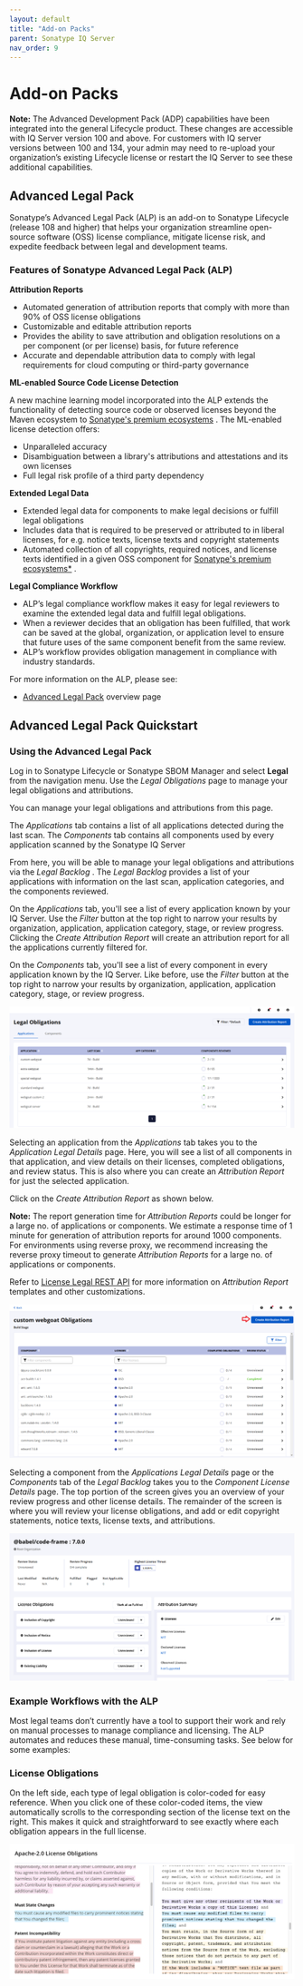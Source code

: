 ```yaml
---
layout: default
title: "Add-on Packs"
parent: Sonatype IQ Server
nav_order: 9
---
```


# Add-on Packs

**Note:** The Advanced Development Pack (ADP) capabilities have been integrated into the general Lifecycle product. These changes are accessible with IQ Server version 100 and above. For customers with IQ server versions between 100 and 134, your admin may need to re-upload your organization’s existing Lifecycle license or restart the IQ Server to see these additional capabilities.

## Advanced Legal Pack

Sonatype’s Advanced Legal Pack (ALP) is an add-on to Sonatype Lifecycle (release 108 and higher) that helps your organization streamline open-source software (OSS) license compliance, mitigate license risk, and expedite feedback between legal and development teams.

### Features of Sonatype Advanced Legal Pack (ALP)

**Attribution Reports**

- Automated generation of attribution reports that comply with more than 90% of OSS license obligations
- Customizable and editable attribution reports
- Provides the ability to save attribution and obligation resolutions on a per component (or per license) basis, for future reference
- Accurate and dependable attribution data to comply with legal requirements for cloud computing or third-party governance

**ML-enabled Source Code License Detection**

A new machine learning model incorporated into the ALP extends the functionality of detecting source code or observed licenses beyond the Maven ecosystem to [Sonatype's premium ecosystems](#UUID-a7f26522-01ae-eca4-b507-f0bffd06e746) . The ML-enabled license detection offers:

- Unparalleled accuracy
- Disambiguation between a library's attributions and attestations and its own licenses
- Full legal risk profile of a third party dependency

**Extended Legal Data**

- Extended legal data for components to make legal decisions or fulfill legal obligations
- Includes data that is required to be preserved or attributed to in liberal licenses, for e.g. notice texts, license texts and copyright statements
- Automated collection of all copyrights, required notices, and license texts identified in a given OSS component for [Sonatype's premium ecosystems*](#UUID-a7f26522-01ae-eca4-b507-f0bffd06e746) .

**Legal Compliance Workflow**

- ALP’s legal compliance workflow makes it easy for legal reviewers to examine the extended legal data and fulfill legal obligations.
- When a reviewer decides that an obligation has been fulfilled, that work can be saved at the global, organization, or application level to ensure that future uses of the same component benefit from the same review.
- ALP’s workflow provides obligation management in compliance with industry standards.

For more information on the ALP, please see:

- [Advanced Legal Pack](https://www.sonatype.com/products/advanced-legal-pack) overview page

## Advanced Legal Pack Quickstart

### Using the Advanced Legal Pack

Log in to Sonatype Lifecycle or Sonatype SBOM Manager and select **Legal** from the navigation menu. Use the *Legal Obligations* page to manage your legal obligations and attributions.

You can manage your legal obligations and attributions from this page.

The *Applications* tab contains a list of all applications detected during the last scan. The *Components* tab contains all components used by every application scanned by the Sonatype IQ Server

From here, you will be able to manage your legal obligations and attributions via the *Legal Backlog* . The *Legal Backlog* provides a list of your applications with information on the last scan, application categories, and the components reviewed.

On the *Applications* tab, you'll see a list of every application known by your IQ Server. Use the *Filter* button at the top right to narrow your results by organization, application, application category, stage, or review progress. Clicking the *Create Attribution Report* will create an attribution report for all the applications currently filtered for.

On the *Components* tab, you'll see a list of every component in every application known by the IQ Server. Like before, use the *Filter* button at the top right to narrow your results by organization, application, application category, stage, or review progress.

![example of the Legal Backlog page](/assets/images/uuid-5e8e1b9c-3607-7348-7cef-a92ff762ced2.png)

Selecting an application from the *Applications* tab takes you to the *Application Legal Details* page. Here, you will see a list of all components in that application, and view details on their licenses, completed obligations, and review status. This is also where you can create an *Attribution Report* for just the selected application.

Click on the *Create Attribution Report* as shown below.

**Note:** The report generation time for *Attribution Reports* could be longer for a large no. of applications or components. We estimate a response time of 1 minute for generation of attribution reports for around 1000 components. For environments using reverse proxy, we recommend increasing the reverse proxy timeout to generate *Attribution Reports* for a large no. of applications or components.

Refer to [License Legal REST API](#UUID-ae622dee-2c48-11f3-5a4c-92d5727a91cd) for more information on *Attribution Report* templates and other customizations.

![166330437.png](/assets/images/uuid-2b466175-e3de-ea96-541d-30db5542af0c.png)

Selecting a component from the *Applications Legal Details* page or the *Components* tab of the *Legal Backlog* takes you to the *Component License Details* page. The top portion of the screen gives you an overview of your review progress and other license details. The remainder of the screen is where you will review your license obligations, and add or edit copyright statements, notice texts, license texts, and attributions.

![example of the component license details page](/assets/images/uuid-ff6ad6d4-5aea-c1e4-ef38-9fbeae81a940.png)

### Example Workflows with the ALP

Most legal teams don’t currently have a tool to support their work and rely on manual processes to manage compliance and licensing. The ALP automates and reduces these manual, time-consuming tasks. See below for some examples:

### License Obligations

On the left side, each type of legal obligation is color-coded for easy reference. When you click one of these color-coded items, the view automatically scrolls to the corresponding section of the license text on the right. This makes it quick and straightforward to see exactly where each obligation appears in the full license.

![ALP_-_license.png](/assets/images/uuid-f99e1348-15bb-37d2-5d8f-b3ea4977f31d.png)
